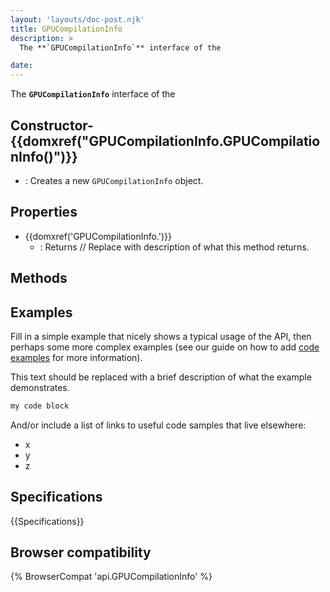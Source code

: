 ```yaml
---
layout: 'layouts/doc-post.njk'
title: GPUCompilationInfo
description: >
  The **`GPUCompilationInfo`** interface of the  

date: 
---
```


The **`GPUCompilationInfo`** interface of the  





 ## Constructor- {{domxref("GPUCompilationInfo.GPUCompilationInfo()")}}
  - : Creates a new `GPUCompilationInfo` object.



## Properties

- {{domxref('GPUCompilationInfo.')}}
  - : Returns // Replace with description of what this method returns.

## Methods



## Examples

Fill in a simple example that nicely shows a typical usage of the API, then perhaps some more complex examples (see our guide on how to add [code examples](/en-US/docs/MDN/Contribute/Structures/Code_examples) for more information).

This text should be replaced with a brief description of what the example demonstrates.

```js
my code block
```

And/or include a list of links to useful code samples that live elsewhere:

*   x
*   y
*   z

## Specifications

{{Specifications}}

## Browser compatibility

{% BrowserCompat 'api.GPUCompilationInfo' %}


